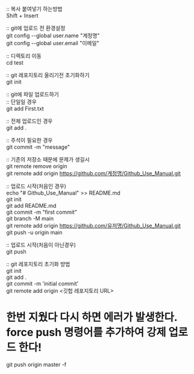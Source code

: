 :: 복사 붙여넣기 하는방법  
Shift + Insert  
  
:: git에 업로드 전 환경설정  
git config --global user.name "계정명"  
git config --global user.email "이메일"  
  
:: 디렉토리 이동  
cd test  
  
:: git 레포지토리 올리기전 초기화하기  
git init  
  
:: git에 파일 업로드하기  
:: 단일일 경우  
git add First.txt  
  
:: 전체 업로드인 경우  
git add .  
  
:: 주석이 필요한 경우  
git commit -m "message"  
  
:: 기존의 저장소 때문에 문제가 생길시  
git remote remove origin  
git remote add origin https://github.com/계정명/Github_Use_Manual.git  
  
  
:: 업로드 시작(처음인 경우)  
echo "# Github_Use_Manual" >> README.md  
git init  
git add README.md  
git commit -m "first commit"  
git branch -M main  
git remote add origin https://github.com/유저명/Github_Use_Manual.git  
git push -u origin main  
  
:: 업로드 시작(처음이 아닌경우)  
git push  
  
:: git 레포지토리 초기화 방법  
git init  
git add .  
git commit -m 'initial commit'  
git remote add origin <깃헙 레포지토리 URL>  

# 한번 지웠다 다시 하면 에러가 발생한다. force push 명령어를 추가하여 강제 업로드 한다!  
git push origin master -f  
